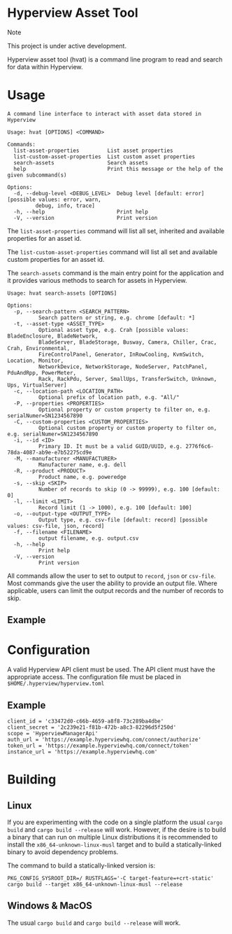 # Hyperview Asset Tool

> [!NOTE]  
> This project is under active development. 

Hyperview asset tool (hvat) is a command line program to read and search for data within Hyperview.

# Usage

```console
A command line interface to interact with asset data stored in Hyperview

Usage: hvat [OPTIONS] <COMMAND>

Commands:
  list-asset-properties         List asset properties
  list-custom-asset-properties  List custom asset properties
  search-assets                 Search assets
  help                          Print this message or the help of the given subcommand(s)

Options:
  -d, --debug-level <DEBUG_LEVEL>  Debug level [default: error] [possible values: error, warn,
         debug, info, trace]
  -h, --help                       Print help
  -V, --version                    Print version
```

The `list-asset-properties` command will list all set, inherited and available properties for an asset id. 

The `list-custom-asset-properties` command will list all set and available custom properties for an asset id.

The `search-assets` command is the main entry point for the application and it provides various methods to search for
assets in Hyperview.

```console
Usage: hvat search-assets [OPTIONS]

Options:
  -p, --search-pattern <SEARCH_PATTERN>
          Search pattern or string, e.g. chrome [default: *]
  -t, --asset-type <ASSET_TYPE>
          Optional asset type, e.g. Crah [possible values: BladeEnclosure, BladeNetwork,
          BladeServer, BladeStorage, Busway, Camera, Chiller, Crac, Crah, Environmental,
          FireControlPanel, Generator, InRowCooling, KvmSwitch, Location, Monitor,
          NetworkDevice, NetworkStorage, NodeServer, PatchPanel, PduAndRpp, PowerMeter,
          Rack, RackPdu, Server, SmallUps, TransferSwitch, Unknown, Ups, VirtualServer]
  -c, --location-path <LOCATION_PATH>
          Optional prefix of location path, e.g. "All/"
  -P, --properties <PROPERTIES>
          Optional property or custom property to filter on, e.g. serialNumer=SN1234567890
  -C, --custom-properties <CUSTOM_PROPERTIES>
          Optional custom property or custom property to filter on, e.g. serialNumer=SN1234567890
  -i, --id <ID>
          Primary ID. It must be a valid GUID/UUID, e.g. 2776f6c6-78da-4087-ab9e-e7b52275cd9e
  -M, --manufacturer <MANUFACTURER>
          Manufacturer name, e.g. dell
  -R, --product <PRODUCT>
          Product name, e.g. poweredge
  -s, --skip <SKIP>
          Number of records to skip (0 -> 99999), e.g. 100 [default: 0]
  -l, --limit <LIMIT>
          Record limit (1 -> 1000), e.g. 100 [default: 100]
  -o, --output-type <OUTPUT_TYPE>
          Output type, e.g. csv-file [default: record] [possible values: csv-file, json, record]
  -f, --filename <FILENAME>
          output filename, e.g. output.csv
  -h, --help
          Print help
  -V, --version
          Print version
```

All commands allow the user to set to output to `record`, `json` or `csv-file`. Most commands give the user the ability to provide an output file. Where applicable, users can limit the output records and the number of records to skip. 

## Example

# Configuration
A valid Hyperview API client must be used. The API client must have the appropriate access. The configuration file must be placed in `$HOME/.hyperview/hyperview.toml`

## Example

```console
client_id = 'c33472d0-c66b-4659-a8f8-73c289ba4dbe'
client_secret = '2c239e21-f81b-472b-a8c3-82296d5f250d'
scope = 'HyperviewManagerApi'
auth_url = 'https://example.hyperviewhq.com/connect/authorize'
token_url = 'https://example.hyperviewhq.com/connect/token'
instance_url = 'https://example.hyperviewhq.com'
```

# Building

## Linux
If you are experimenting with the code on a single platform the usual `cargo build` and `cargo build --release` will work. However, if the desire is to build a binary that can run on multiple Linux distributions it is recommended to install the `x86_64-unknown-linux-musl` target and to build a statically-linked binary to avoid dependency problems. 

The command to build a statically-linked version is:

```console
PKG_CONFIG_SYSROOT_DIR=/ RUSTFLAGS='-C target-feature=+crt-static' cargo build --target x86_64-unknown-linux-musl --release
```

## Windows & MacOS
The usual `cargo build` and `cargo build --release` will work. 
